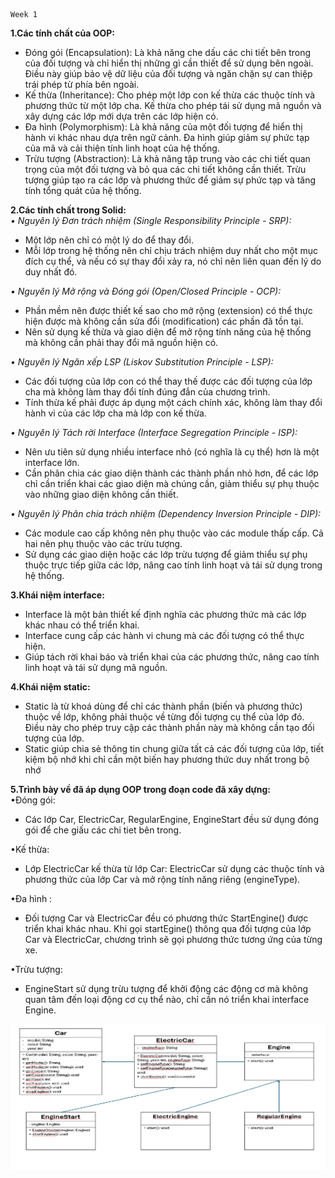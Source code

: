                                                                          Week 1

**1.Các tính chất của OOP:**
- Đóng gói (Encapsulation): Là khả năng che dấu các chi tiết bên trong của đối tượng và chỉ hiển thị những gì cần thiết để sử dụng bên ngoài. Điều này giúp bảo vệ dữ liệu của đối tượng và ngăn chặn sự can thiệp trái phép từ phía bên ngoài.
-	Kế thừa (Inheritance): Cho phép một lớp con kế thừa các thuộc tính và phương thức từ một lớp cha. Kế thừa cho phép tái sử dụng mã nguồn và xây dựng các lớp mới dựa trên các lớp hiện có.
-	Đa hình (Polymorphism): Là khả năng của một đối tượng để hiển thị hành vi khác nhau dựa trên ngữ cảnh. Đa hình giúp giảm sự phức tạp của mã và cải thiện tính linh hoạt của hệ thống.
-	Trừu tượng (Abstraction): Là khả năng tập trung vào các chi tiết quan trọng của một đối tượng và bỏ qua các chi tiết không cần thiết. Trừu tượng giúp tạo ra các lớp và phương thức để giảm sự phức tạp và tăng tính tổng quát của hệ thống.

**2.Các tính chất trong Solid:**  
*•	Nguyên lý Đơn trách nhiệm (Single Responsibility Principle - SRP):*
- Một lớp nên chỉ có một lý do để thay đổi.
-	Mỗi lớp trong hệ thống nên chỉ chịu trách nhiệm duy nhất cho một mục đích cụ thể, và nếu có sự thay đổi xảy ra, nó chỉ nên liên quan đến lý do duy nhất đó.

*•	Nguyên lý Mở rộng và Đóng gói (Open/Closed Principle - OCP):*
-	Phần mềm nên được thiết kế sao cho mở rộng (extension) có thể thực hiện được mà không cần sửa đổi (modification) các phần đã tồn tại.
-	Nên sử dụng kế thừa và giao diện để mở rộng tính năng của hệ thống mà không cần phải thay đổi mã nguồn hiện có.

*•	Nguyên lý Ngăn xếp LSP (Liskov Substitution Principle - LSP):*
-	Các đối tượng của lớp con có thể thay thế được các đối tượng của lớp cha mà không làm thay đổi tính đúng đắn của chương trình.
-	Tính thừa kế phải được áp dụng một cách chính xác, không làm thay đổi hành vi của các lớp cha mà lớp con kế thừa.

*•	Nguyên lý Tách rời Interface (Interface Segregation Principle - ISP):*
-	Nên ưu tiên sử dụng nhiều interface nhỏ (có nghĩa là cụ thể) hơn là một interface lớn.
-	Cần phân chia các giao diện thành các thành phần nhỏ hơn, để các lớp chỉ cần triển khai các giao diện mà chúng cần, giảm thiểu sự phụ thuộc vào những giao diện không cần thiết.

*•	Nguyên lý Phân chia trách nhiệm (Dependency Inversion Principle - DIP):*
-	Các module cao cấp không nên phụ thuộc vào các module thấp cấp. Cả hai nên phụ thuộc vào các trừu tượng.
-	Sử dụng các giao diện hoặc các lớp trừu tượng để giảm thiểu sự phụ thuộc trực tiếp giữa các lớp, nâng cao tính linh hoạt và tái sử dụng trong hệ thống.

**3.Khái niệm interface:**
-	Interface là một bản thiết kế định nghĩa các phương thức mà các lớp khác nhau có thể triển khai.
-	Interface cung cấp các hành vi chung mà các đối tượng có thể thực hiện.
-	Giúp tách rời khai báo và triển khai của các phương thức, nâng cao tính linh hoạt và tái sử dụng mã nguồn.

**4.Khái niệm static:**
-	Static là từ khoá dùng để chỉ các thành phần (biến và phương thức) thuộc về lớp, không phải thuộc về từng đối tượng cụ thể của lớp đó. Điều này cho phép truy cập các thành phần này mà không cần tạo đối tượng của lớp.
-	Static giúp chia sẻ thông tin chung giữa tất cả các đối tượng của lớp, tiết kiệm bộ nhớ khi chỉ cần một biến hay phương thức duy nhất trong bộ nhớ

**5.Trình bày về đã áp dụng OOP trong đoạn code đã xây dựng:**  
•Đóng gói:
-   Các lớp Car, ElectricCar, RegularEngine, EngineStart đều sử dụng đóng gói để che giấu các chi tiet bên trong.

•Kế thừa:
- Lớp ElectricCar kế thừa từ lớp Car: ElectricCar sử dụng các thuộc tính và phương thức của lớp Car và mở rộng tính năng riêng (engineType).

•Đa hình :
-   Đối tượng Car và ElectricCar đều có phương thức StartEngine() được triển khai khác nhau. Khi gọi startEgine() thông qua đối tượng của lớp Car và ElectricCar, chương trình sẽ gọi phương thức tương ứng của từng xe.

•Trừu tượng:
-   EngineStart sử dụng trừu tượng để khởi động các động cơ mà không quan tâm đến loại động cơ cụ thể nào, chỉ cần nó triển khai interface Engine.

![](Untitled.png.png)






 
